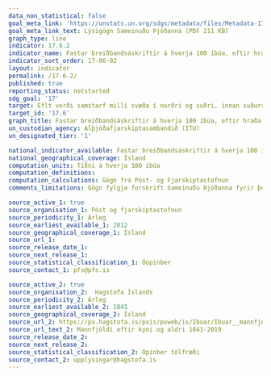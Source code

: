 ```yaml
---
data_non_statistical: false
goal_meta_link: 'https://unstats.un.org/sdgs/metadata/files/Metadata-17-06-02.pdf '
goal_meta_link_text: Lýsigögn Sameinuðu Þjóðanna (PDF 211 KB)
graph_type: line
indicator: 17.6.2
indicator_name: Fastar breiðbandsáskriftir á hverja 100 íbúa, eftir hraða.
indicator_sort_order: 17-06-02
layout: indicator
permalink: /17-6-2/
published: true
reporting_status: notstarted
sdg_goal: '17'
target: Eflt verði samstarf milli svæða í norðri og suðri, innan suðursvæða ásamt þríhliða svæðisbundnu og alþjóðlegu samstarfi um vísindi, tækni og nýsköpun og aðgengi að þessum sviðum auðveldað. Enn fremur verði þekkingu miðlað í meira mæli á jafnræðisgrundvelli, meðal annars með því að samræma betur fyrirliggjandi kerfi, einkum á vegum Sameinuðu þjóðanna og alþjóðlegra skipulagseininga sem er ætlað að stuðla að tækniþróun.
target_id: '17.6'
graph_title: Fastar breiðbandsáskriftir á hverja 100 íbúa, eftir hraða.
un_custodian_agency: Alþjóðafjarskiptasambandið (ITU)
un_designated_tier: '1'

national_indicator_available: Fastar breiðbandsáskriftir á hverja 100 íbúa, eftir hraða.
national_geographical_coverage: Ísland
computation_units: Tíðni á hverja 100 íbúa
computation_definitions:
computation_calculations: Gögn frá Póst- og Fjarskiptastofnun
comments_limitations: Gögn fylgja forskrift Sameinuðu Þjóðanna fyrir þennan mælikvarða. Þessi mælikvarði var fundinn í samstarfi við sérfræðinga í málefninu.

source_active_1: true
source_organisation_1: Póst og fjarskiptastofnun
source_periodicity_1: Árleg
source_earliest_available_1: 2012
source_geographical_coverage_1: Ísland
source_url_1: 
source_release_date_1: 
source_next_release_1: 
source_statistical_classification_1: Óopinber
source_contact_1: pfs@pfs.is

source_active_2: true
source_organisation_2:  Hagstofa Íslands
source_periodicity_2: Árleg
source_earliest_available_2: 1841
source_geographical_coverage_2: Ísland 
source_url_2: https://px.hagstofa.is/pxis/pxweb/is/Ibuar/Ibuar__mannfjoldi__1_yfirlit__Yfirlit_mannfjolda/MAN00101.px
source_url_text_2: Mannfjöldi eftir kyni og aldri 1841-2019
source_release_date_2: 
source_next_release_2: 
source_statistical_classification_2: Opinber tölfræði 
source_contact_2: upplysingar@hagstofa.is
---
```

